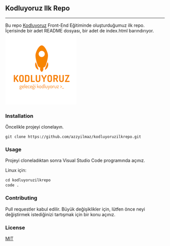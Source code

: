 ## Kodluyoruz Ilk Repo
---
 Bu repo [Kodluyoruz](kodluyoruz.org) Front-End Eğitiminde oluşturduğumuz ilk repo. İçerisinde bir adet README dosyası, bir adet de index.html barındırıyor.
 ![Görsel](kodluyoruz.png)
### Installation
Öncelikle projeyi clonelayın.
```
git clone https://github.com/azzyilmaz/kodluyoruzilkrepo.git
```
### Usage
Projeyi cloneladıktan sonra Visual Studio Code programında açınız.

Linux için:
```
cd kodluyoruzilkrepo
code .
```
### Contributing
Pull requestler kabul edilir. Büyük değişiklikler için, lütfen önce neyi değiştirmek istediğinizi tartışmak için bir konu açınız.
### License
[MIT](https://choosealicense.com/licenses/mit/)